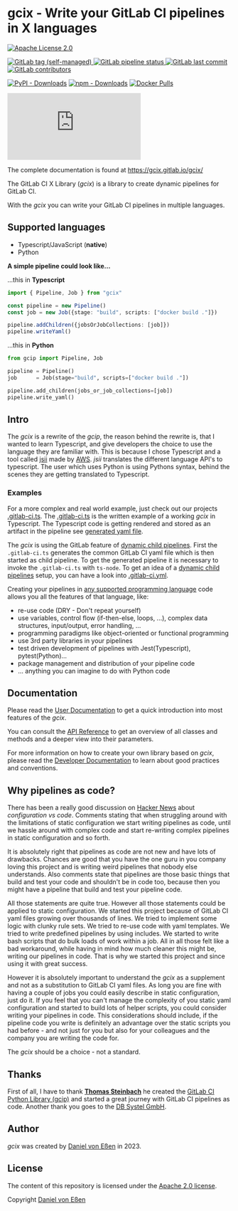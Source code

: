 # gcix - Write your GitLab CI pipelines in X languages

[![Apache License 2.0](https://img.shields.io/gitlab/license/gcix%2Fgcix)](https://gitlab.com/gcix/gcix/-/blob/main/LICENSE)

[![GitLab tag (self-managed)](https://img.shields.io/gitlab/v/tag/gcix%2Fgcix?logo=git&color=bright%20green)
](https://gitlab.com/gcix/gcix/-/tags)
[![GitLab pipeline status](https://img.shields.io/gitlab/pipeline-status/gcix%2Fgcix?logo=gitlab)
](https://gitlab.com/gcix/gcix/-/pipelines)
[![GitLab last commit](https://img.shields.io/gitlab/last-commit/Gcix%2Fgcix?logo=git)](https://gitlab.com/gcix/gcix/-/commits/main/)
[![GitLab contributors](https://img.shields.io/gitlab/contributors/gcix%2Fgcix?logo=git&color=bright%20green)](https://gitlab.com/gcix/gcix)

[![PyPI - Downloads](https://img.shields.io/pypi/dm/gcix?label=PyPI%20Downloads&logo=python&color=blue)](https://pypi.org/project/gcix/)
[![npm - Downloads](https://img.shields.io/npm/dm/%40gcix/gcix?label=NPM%20downloads&color=blue)](https://www.npmjs.com/package/@gcix/gcix)
[![Docker Pulls](https://img.shields.io/docker/pulls/gcix/gcix?label=Docker%20Pulls&logo=docker&color=blue)](https://hub.docker.com/r/gcix/gcix)

![Matrix](https://img.shields.io/matrix/gcix%3Amatrix.org?logo=matrix&label=Matrix)

The complete documentation is found at <https://gcix.gitlab.io/gcix/>

The GitLab CI X Library (*gcix*) is a library to create dynamic pipelines for GitLab CI.

With the *gcix* you can write your GitLab CI pipelines in multiple languages.

## Supported languages

* Typescript/JavaScript (**native**)
* Python

**A simple pipeline could look like...**

...this in **Typescript**

``` typescript
import { Pipeline, Job } from "gcix"

const pipeline = new Pipeline()
const job = new Job({stage: "build", scripts: ["docker build ."]})

pipeline.addChildren({jobsOrJobCollections: [job]})
pipeline.writeYaml()
```

...this in **Python**

``` python
from gcip import Pipeline, Job

pipeline = Pipeline()
job      = Job(stage="build", scripts=["docker build ."])

pipeline.add_children(jobs_or_job_collections=[job])
pipeline.write_yaml()
```

## Intro

The *gcix* is a rewrite of the *gcip*, the reason behind the rewrite is, that I wanted to learn Typescript, and give
developers the choice to use the language they are familiar with. This is because I chose Typescript and a tool called [jsii][10] made by [AWS][11].
*jsii* translates the different language API's to typescript. The user which uses Python is using Pythons syntax, behind the scenes they are getting
translated to Typescript.

### Examples

For a more complex and real world example, just check out our projects [.gitlab-ci.ts][1]. The [.gitlab-ci.ts][1] is the written example of a working *gcix* in Typescript. The Typescript code is getting rendered and stored as an artifact in the pipeline see [generated yaml file][2].

The *gcix* is using the GitLab feature of [dynamic child pipelines][3]. First the `.gitlab-ci.ts` generates the common GitLab CI yaml file which is then started as child pipeline. To get the generated pipeline it is necessary to invoke the `.gitlab-ci.ts` with `ts-node`. To get an idea of a [dynamic child pipelines][3] setup, you can have a look into [.gitlab-ci.yml][4].

Creating your pipelines in [any supported programming language](#supported-languages) code allows you all the features of that language, like:

* re-use code (DRY - Don't repeat yourself)
* use variables, control flow (if-then-else, loops, ...), complex data structures, input/output, error handling, ...
* programming paradigms like object-oriented or functional programming
* use 3rd party libraries in your pipelines
* test driven development of pipelines with Jest(Typescript), pytest(Python)...
* package management and distribution of your pipeline code
* ... anything you can imagine to do with Python code

## Documentation

Please read the [User Documentation][12] to get a quick introduction into most
features of the *gcix*.

You can consult the [API Reference][13] to get an overview of all classes and methods
and a deeper view into their parameters.

For more information on how to create your own library based on *gcix*, please read the [Developer Documentation][14]
to learn about good practices and conventions.

## Why pipelines as code?

There has been a really good discussion on [Hacker News][5] about *configuration vs code*.
Comments stating that when struggling around with the limitations of static configuration we start writing pipelines as code, until we hassle
around with complex code and start re-writing complex pipelines in static configuration and so forth.

It is absolutely right that pipelines as code are not new and have lots of drawbacks. Chances are good that you have the one guru in you company
loving this project and is writing weird pipelines that nobody else understands. Also comments state that pipelines are those basic things that
build and test your code and shouldn't be in code too, because then you might have a pipeline that build and test your pipeline code.

All those statements are quite true. However all those statements could be applied to static configuration. We started this project because of
GitLab CI yaml files growing over thousands of lines. We tried to implement some logic with clunky rule sets. We tried to re-use code with yaml templates.
We tried to write predefined pipelines by using includes. We started to write bash scripts that do bulk loads of work within a job. All in all
those felt like a bad workaround, while having in mind how much cleaner this might be, writing our pipelines in code. That is why we started
this project and since using it with great success.

However it is absolutely important to understand the *gcix* as a supplement and not as a substitution to GitLab CI yaml files. As long you are fine
with having a couple of jobs you could easily describe in static configuration, just do it. If you feel that you can't manage the complexity of
you static yaml configuration and started to build lots of helper scripts, you could consider writing your pipelines in code. This considerations
should include, if the pipeline code you write is definitely an advantage over the static scripts you had before - and not just for you but also
for your colleagues and the company you are writing the code for.

The *gcix* should be a choice - not a standard.

## Thanks

First of all, I have to thank [**Thomas Steinbach**][7] he created the [GitLab CI Python Library (gcip)][6] and started a great journey with GitLab CI pipelines as code.
Another thank you goes to the [DB Systel GmbH][8].

## Author

*gcix* was created by [Daniel von Eßen][9] in 2023.

## License

The content of this repository is licensed under the [Apache 2.0 license][15].

Copyright [Daniel von Eßen][9]

[1]: https://gitlab.com/gcix/gcix/-/blob/main/.gitlab-ci.ts
[2]: https://gitlab.com/gcix/gcix/-/jobs/artifacts/main/browse?job=generate-pipeline
[3]: https://docs.gitlab.com/ee/ci/parent_child_pipelines.html#dynamic-child-pipelines
[4]: https://gitlab.com/gcix/gcix/-/blob/main/.gitlab-ci.yml
[5]: https://news.ycombinator.com/item?id=26986493#26988105
[6]: https://gitlab.com/dbsystel/gitlab-ci-python-library
[7]: https://gitlab.com/thomassteinbach
[8]: https://www.dbsystel.de/
[9]: https://gitlab.com/dvonessen
[10]: https://aws.github.io/jsii/
[11]: https://aws.amazon.com/de/
[12]: https://gcix.gitlab.io/gcix
[13]: https://gcix.gitlab.io/gcix/api/
[14]: https://gcix.gitlab.io/gcix/developer/
[15]: http://www.apache.org/licenses/LICENSE-2.0
